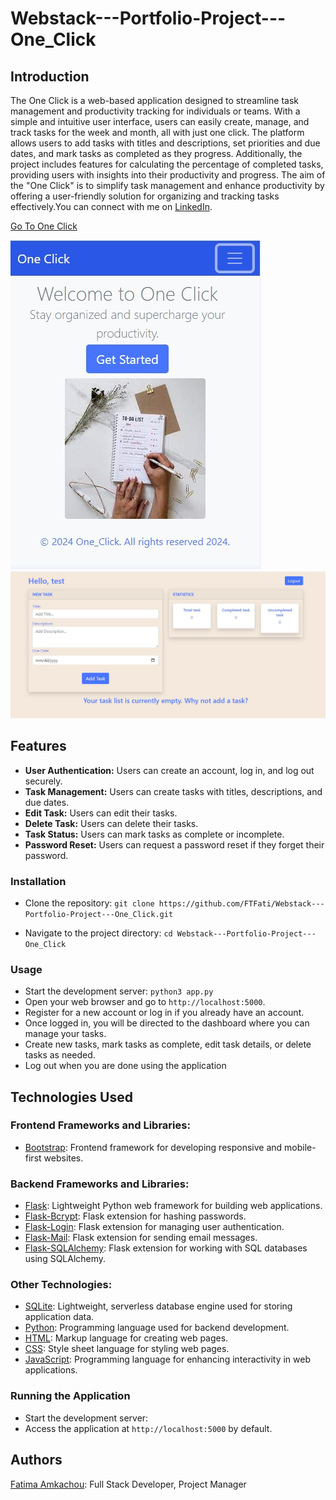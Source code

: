 # Webstack---Portfolio-Project---One_Click

## Introduction

The One Click is a web-based application designed to streamline task management and productivity tracking for individuals or teams. With a simple and intuitive user interface, users can easily create, manage, and track tasks for the week and month, all with just one click. The platform allows users to add tasks with titles and descriptions, set priorities and due dates, and mark tasks as completed as they progress. Additionally, the project includes features for calculating the percentage of completed tasks, providing users with insights into their productivity and progress.
The aim of the "One Click" is to simplify task management and enhance productivity by offering a user-friendly solution for organizing and tracking tasks effectively.You can connect with me on [LinkedIn](https://www.linkedin.com/in/fatima-amkachou-7a0a53278/).

[Go To One Click](http://ftfati.pythonanywhere.com/)

![Home Page](static/images/home.jpg)
![Task List](static/images/task.jpg)


## Features
- <b>User Authentication:</b> Users can create an account, log in, and log out securely.
- <b>Task Management:</b> Users can create tasks with titles, descriptions, and due dates.
- <b>Edit Task:</b> Users can edit their tasks.
- <b>Delete Task:</b> Users can delete their tasks.
- <b>Task Status:</b> Users can mark tasks as complete or incomplete.
- <b>Password Reset:</b> Users can request a password reset if they forget their password.

### Installation

- Clone the repository:
  `git clone https://github.com/FTFati/Webstack---Portfolio-Project---One_Click.git`

- Navigate to the project directory:
  `cd Webstack---Portfolio-Project---One_Click`

### Usage

- Start the development server:
  `python3 app.py`
- Open your web browser and go to `http://localhost:5000`.
- Register for a new account or log in if you already have an account.
- Once logged in, you will be directed to the dashboard where you can manage your tasks.
- Create new tasks, mark tasks as complete, edit task details, or delete tasks as needed.
- Log out when you are done using the application
## Technologies Used

### Frontend Frameworks and Libraries:
- [Bootstrap](https://getbootstrap.com/): Frontend framework for developing responsive and mobile-first websites.

### Backend Frameworks and Libraries:
- [Flask](https://flask.palletsprojects.com/): Lightweight Python web framework for building web applications.
- [Flask-Bcrypt](https://flask-bcrypt.readthedocs.io/en/latest/): Flask extension for hashing passwords.
- [Flask-Login](https://flask-login.readthedocs.io/en/latest/): Flask extension for managing user authentication.
- [Flask-Mail](https://pythonhosted.org/Flask-Mail/): Flask extension for sending email messages.
- [Flask-SQLAlchemy](https://flask-sqlalchemy.palletsprojects.com/): Flask extension for working with SQL databases using SQLAlchemy.

### Other Technologies:
- [SQLite](https://www.sqlite.org/index.html): Lightweight, serverless database engine used for storing application data.
- [Python](https://www.python.org/): Programming language used for backend development.
- [HTML](https://developer.mozilla.org/en-US/docs/Web/HTML): Markup language for creating web pages.
- [CSS](https://developer.mozilla.org/en-US/docs/Web/CSS): Style sheet language for styling web pages.
- [JavaScript](https://developer.mozilla.org/en-US/docs/Web/JavaScript): Programming language for enhancing interactivity in web applications.

### Running the Application

- Start the development server:
- Access the application at `http://localhost:5000` by default.

## Authors
[Fatima Amkachou](https://github.com/FTFati): Full Stack Developer, Project Manager
